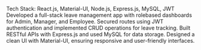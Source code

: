 Tech Stack: React.js, Material-UI, Node.js, Express.js, MySQL,
JWT Developed a full-stack leave management app with rolebased dashboards for Admin, Manager, and Employee. Secured
routes using JWT authentication and implemented CRUD
operations for leave tracking. Built RESTful APIs with Express.js
and used MySQL for data storage. Designed a clean UI with
Material-UI, ensuring responsive and user-friendly interfaces.
